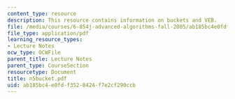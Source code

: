 ```yaml
---
content_type: resource
description: This resource contains information on buckets and VEB.
file: /media/courses/6-854j-advanced-algorithms-fall-2005/ab185bc4e0fdf3528424f7e2cf290ccb_n5bucket.pdf
file_type: application/pdf
learning_resource_types:
- Lecture Notes
ocw_type: OCWFile
parent_title: Lecture Notes
parent_type: CourseSection
resourcetype: Document
title: n5bucket.pdf
uid: ab185bc4-e0fd-f352-8424-f7e2cf290ccb
---
```

